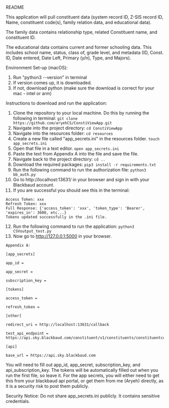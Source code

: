 README

This application will pull constituent data (system record ID, Z-SIS record ID, Name, constituent code(s), family
relation data, and educational data). 

The family data contains relationship type, related Constituent name, and constituent ID.

The educational data contains current and former schooling data. This includes school name, status, class of, grade level,
and metadata (ID, Const. ID, Date entered, Date Left, Primary (y/n), Type, and Majors).

Environment Set-up (macOS):
1. Run "python3 --version" in terminal
2. If version comes up, it is downloaded.
3. If not, download python (make sure the download is correct for your mac - intel or arm)

Instructions to download and run the application:
1. Clone the repository to your local machine.
Do this by running the following in terminal:
``` git clone https://github.com/aryehCS/ConstiViewApp.git ```
2. Navigate into the project directory:
``` cd ConstiViewApp ```
3. Navigate into the resources folder:
``` cd resources ```
4. Create a new file called "app_secrets.ini" in the resources folder.
``` touch app_secrets.ini ```
5. Open that file in a text editor.
``` open app_secrets.ini ```
6. Paste the text from Appendix A into the file and save the file.
7. Navigate back to the project directory:
``` cd .. ```
8. Download the required packages:
``` pip3 install -r requirements.txt ```
9. Run the following command to run the authorization file:
``` python3 bb_auth.py ```
10. Go to http://localhost:13631/ in your browser and sign in with your Blackbaud account.
11. If you are successful you should see this in the terminal:
```
Access Token: xxx
Refresh Token: xxx
Full Response: {'access_token': 'xxx', 'token_type': 'Bearer', 'expires_in': 3600, etc...}
Tokens updated successfully in the .ini file.
```
12. Run the following command to run the application:
``` python3 CSVoutput_test.py ```
13. Now go to http://127.0.0.1:5000 in your browser.
```
Appendix A:

[app_secrets]

app_id = 

app_secret =

subscription_key = 

[tokens]

access_token = 

refresh_token = 

[other]

redirect_uri = http://localhost:13631/callback

test_api_endpoint = https://api.sky.blackbaud.com/constituent/v1/constituents/constituentcodes/{constituent_code_id}

[api]

base_url = https://api.sky.blackbaud.com
```
You will need to fill out app_id, app_secret, subscription_key, and api_subscription_key. The tokens will be automatically
filled out when you run the first file, so leave it. For the app secrets, you will either need to get this from your 
blackbaud api portal, or get them from me (Aryeh) directly, as it is a security risk to post them publicly. 


Security Notice:
Do not share app_secrets.ini publicly. It contains sensitive credentials.